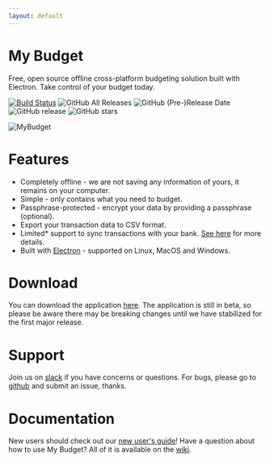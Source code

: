 ```yaml
---
layout: default
---
```


# My Budget
Free, open source offline cross-platform budgeting solution built with Electron. Take control of your budget today.

[![Build Status](https://my-budget.visualstudio.com/My%20Budget/_apis/build/status/ci?branchName=master)](https://my-budget.visualstudio.com/My%20Budget/_build/latest?definitionId=9&branchName=master)
![GitHub All Releases](https://img.shields.io/github/downloads/reZach/my-budget/total.svg)
![GitHub (Pre-)Release Date](https://img.shields.io/github/release-date-pre/reZach/my-budget.svg)
![GitHub release](https://img.shields.io/github/release-pre/reZach/my-budget.svg)
![GitHub stars](https://img.shields.io/github/stars/reZach/my-budget.svg?style=social)

![MyBudget](https://raw.githubusercontent.com/reZach/my-budget/master/images/readme.png)

# Features
- Completely offline - we are not saving any information of yours, it remains on your computer.
- Simple - only contains what you need to budget.
- Passphrase-protected - encrypt your data by providing a passphrase (optional).
- Export your transaction data to CSV format.
- Limited* support to sync transactions with your bank. [See here](https://github.com/reZach/my-budget/wiki/Creating-a-new-connector) for more details.
- Built with [Electron](https://electronjs.org/) - supported on Linux, MacOS and Windows.

# Download
You can download the application [here](https://rezach.github.io/my-budget/). The application is still in beta, so please be aware there may be breaking changes until we have stabilized for the first major release.

# Support
Join us on [slack](https://join.slack.com/t/my-budget/shared_invite/enQtNjA0NDg1MTI2MzI2LTkxZmI0M2YzMGQ2YzlkMDc1YzkxMjU1M2EyZmI4MjlkYTY3MzgwNzVhMmY2MzJhNmM4OGE0Njc0NDZiMDVkY2U) if you have concerns or questions. For bugs, please go to [github](https://github.com/reZach/my-budget/issues) and submit an issue, thanks.

# Documentation
New users should check out our [new user's guide](https://github.com/reZach/my-budget/wiki/New-user's-guide)!
Have a question about how to use My Budget? All of it is available on the [wiki](https://github.com/reZach/my-budget/wiki).